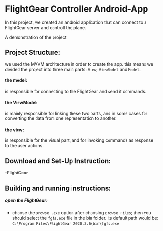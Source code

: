 # FlightGear Controller Android-App

In this project, we created an android application that can connect to a FlightGear server and controll the plane.

[A demonstration of the project](link)


## Project Structure:
we used the MVVM architecture in order to create the app.
this means we divided the project into three main parts: `View`, `ViewModel` and `Model`.
#### the model:
is responsible for connecting to the FlightGear and send it commands.
#### the ViewModel:
is mainly responsible for linking these two parts,  and in some cases for converting the data from one representation to another.
#### the view:
is responsible for the visual part, and for invoking commands as response to the user actions.


## Download and Set-Up Instruction:
-FlightGear

## Building and running instructions:
##### open the FlightGear:
- choose the `Browse .exe` option after choosing `Browse Files`;  then you should select the `fgfs.exe` file in the bin folder. its default path would be: `C:\Program Files\FlightGear 2020.3.6\bin\fgfs.exe`
